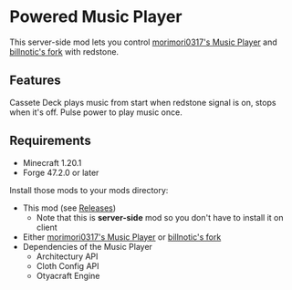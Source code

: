 # Powered Music Player

This server-side mod lets you control [morimori0317's Music Player](https://www.curseforge.com/minecraft/mc-mods/iammusicplayer) and [billnotic's fork](https://www.curseforge.com/minecraft/mc-mods/create-songs-and-speakers-iam-music-player-fork) with redstone.

## Features
Cassete Deck plays music from start when redstone signal is on, stops when it's off.
Pulse power to play music once.

## Requirements
- Minecraft 1.20.1
- Forge 47.2.0 or later 

Install those mods to your mods directory:
- This mod (see [Releases](https://github.com/Meatwo310/powered-music-player/releases/))
  - Note that this is **server-side** mod so you don't have to install it on client
- Either [morimori0317's Music Player](https://www.curseforge.com/minecraft/mc-mods/iammusicplayer) or [billnotic's fork](https://www.curseforge.com/minecraft/mc-mods/create-songs-and-speakers-iam-music-player-fork)
- Dependencies of the Music Player
  - Architectury API
  - Cloth Config API
  - Otyacraft Engine
